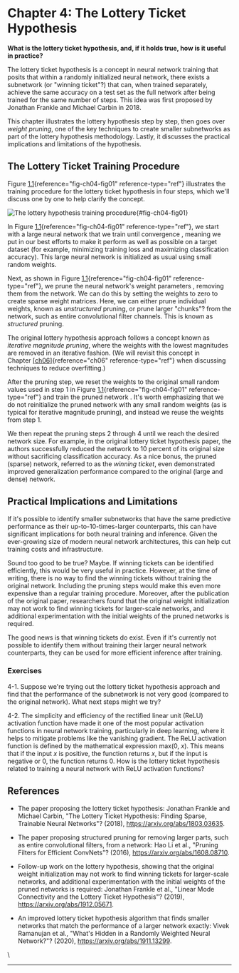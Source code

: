 







# Chapter 4: The Lottery Ticket Hypothesis [](#chapter-4-the-lottery-ticket-hypothesis)



**What is the lottery ticket hypothesis, and, if it holds true, how is
it useful in practice?**

The lottery ticket hypothesis is a concept in neural network training
that posits that within a randomly initialized neural network, there
exists a subnetwork (or "winning ticket"?) that can, when trained
separately, achieve the same accuracy on a test set as the full network
after being trained for the same number of steps. This idea was first
proposed by Jonathan Frankle and Michael Carbin in 2018.

This chapter illustrates the lottery hypothesis step by step, then goes
over *weight pruning*, one of the key techniques to create smaller
subnetworks as part of the lottery hypothesis methodology. Lastly, it
discusses the practical implications and limitations of the hypothesis.

## The Lottery Ticket Training Procedure [](#the-lottery-ticket-training-procedure)

Figure [1.1](#fig-ch04-fig01){reference="fig-ch04-fig01"
reference-type="ref"} illustrates the training procedure for the lottery
ticket hypothesis in four steps, which we'll discuss one by one to
help clarify the concept.

![The lottery hypothesis training
procedure](../images/ch04-fig01.png){#fig-ch04-fig01}

In Figure [1.1](#fig-ch04-fig01){reference="fig-ch04-fig01"
reference-type="ref"}, we start with a large neural network that we
train until convergence , meaning we put in our best efforts to make it
perform as well as possible on a target dataset (for example, minimizing
training loss and maximizing classification accuracy). This large neural
network is initialized as usual using small random weights.

Next, as shown in
Figure [1.1](#fig-ch04-fig01){reference="fig-ch04-fig01"
reference-type="ref"}, we prune the neural network's weight parameters
, removing them from the network. We can do this by setting the weights
to zero to create sparse weight matrices. Here, we can either prune
individual weights, known as *unstructured* pruning, or prune larger
"chunks"? from the network, such as entire convolutional filter
channels. This is known as *structured* pruning.

The original lottery hypothesis approach follows a concept known as
*iterative magnitude pruning*, where the weights with the lowest
magnitudes are removed in an iterative fashion. (We will revisit this
concept in Chapter [\[ch06\]](../ch06){reference="ch06"
reference-type="ref"} when discussing techniques to reduce overfitting.)

After the pruning step, we reset the weights to the original small
random values used in step 1 in
Figure [1.1](#fig-ch04-fig01){reference="fig-ch04-fig01"
reference-type="ref"} and train the pruned network . It's worth
emphasizing that we do not reinitialize the pruned network with any
small random weights (as is typical for iterative magnitude pruning),
and instead we reuse the weights from step 1.

We then repeat the pruning steps 2 through 4 until we reach the desired
network size. For example, in the original lottery ticket hypothesis
paper, the authors successfully reduced the network to 10 percent of its
original size without sacrificing classification accuracy. As a nice
bonus, the pruned (sparse) network, referred to as the *winning ticket*,
even demonstrated improved generalization performance compared to the
original (large and dense) network.

## Practical Implications and Limitations [](#practical-implications-and-limitations)

If it's possible to identify smaller subnetworks that have the same
predictive performance as their up-to-10-times-larger counterparts, this
can have significant implications for both neural training and
inference. Given the ever-growing size of modern neural network
architectures, this can help cut training costs and infrastructure.

Sound too good to be true? Maybe. If winning tickets can be identified
efficiently, this would be very useful in practice. However, at the time
of writing, there is no way to find the winning tickets without training
the original network. Including the pruning steps would make this even
more expensive than a regular training procedure. Moreover, after the
publication of the original paper, researchers found that the original
weight initialization may not work to find winning tickets for
larger-scale networks, and additional experimentation with the initial
weights of the pruned networks is required.

The good news is that winning tickets do exist. Even if it's currently
not possible to identify them without training their larger neural
network counterparts, they can be used for more efficient inference
after training.

### Exercises [](#exercises)

4-1. Suppose we're trying out the lottery ticket hypothesis approach
and find that the performance of the subnetwork is not very good
(compared to the original network). What next steps might we try?

4-2. The simplicity and efficiency of the rectified linear unit (ReLU)
activation function have made it one of the most popular activation
functions in neural network training, particularly in deep learning,
where it helps to mitigate problems like the vanishing gradient. The
ReLU activation function is defined by the mathematical expression
max(0, *x*). This means that if the input *x* is positive, the function
returns *x*, but if the input is negative or 0, the function returns 0.
How is the lottery ticket hypothesis related to training a neural
network with ReLU activation functions?

## References [](#references)

- The paper proposing the lottery ticket hypothesis: Jonathan Frankle
  and Michael Carbin, "The Lottery Ticket Hypothesis: Finding Sparse,
  Trainable Neural Networks"? (2018),
  <https://arxiv.org/abs/1803.03635>.

- The paper proposing structured pruning for removing larger parts, such
  as entire convolutional filters, from a network: Hao Li et al.,
  "Pruning Filters for Efficient ConvNets"? (2016),
  <https://arxiv.org/abs/1608.08710>.

- Follow-up work on the lottery hypothesis, showing that the original
  weight initialization may not work to find winning tickets for
  larger-scale networks, and additional experimentation with the initial
  weights of the pruned networks is required: Jonathan Frankle et al.,
  "Linear Mode Connectivity and the Lottery Ticket Hypothesis"?
  (2019), <https://arxiv.org/abs/1912.05671>.

- An improved lottery ticket hypothesis algorithm that finds smaller
  networks that match the performance of a larger network exactly: Vivek
  Ramanujan et al., "What's Hidden in a Randomly Weighted Neural
  Network?"? (2020), <https://arxiv.org/abs/1911.13299>.

\

------------------------------------------------------------------------

